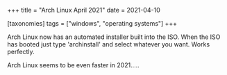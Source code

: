 +++
title = "Arch Linux April 2021"
date = 2021-04-10

[taxonomies]
tags = ["windows", "operating systems"]
+++

Arch Linux now has an automated installer built into the ISO. When the ISO has booted just type 'archinstall' and select whatever you want. Works perfectly.

Arch Linux seems to be even faster in 2021.....
